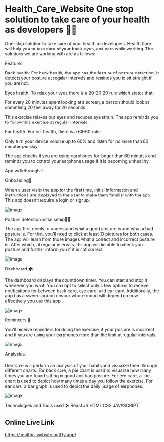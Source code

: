 # Health_Care_Website     One stop solution to take care of your health as developers 👩‍💻






One-stop solution to take care of your health as developers. Health Care will help you to take care of your back, eyes, and ears while working. The solutions we are working with are as follows:


Features

Back health:
For back health, the app has the feature of posture detection. It detects your posture at regular intervals and reminds you to sit straight if you are not.

Eyes health:
To relax your eyes there is a 20-20-20 rule which states that:

For every 20 minutes spent looking at a screen, a person should look at something 20 feet away for 20 seconds

This exercise relaxes our eyes and reduces eye strain. The app reminds you to follow this exercise at regular intervals.

Ear health:
For ear health, there is a 60-60 rule:

Only turn your device volume up to 60% and listen for no more than 60 minutes per day

The app checks if you are using earphones for longer than 60 minutes and reminds you to control your earphone usage if it is becoming unhealthy.


App walkthrough ✨


Onboarding👋

When a user visits the app for the first time, initial information and instructions are displayed to the user to make them familiar with the app. This app doesn’t require a login or signup.

![image](https://user-images.githubusercontent.com/53333326/182217073-32cf5d93-84aa-4927-8311-969c54b18a44.png)



Posture detection initial setup🧍‍♂️

The app first needs to understand what a good posture is and what a bad posture is. For that, you’ll need to click at least 10 pictures for both cases. The app will learn from those images what a correct and incorrect posture is. After which, at regular intervals, the app will be able to check your posture and further inform you if it is not correct.

![image](https://user-images.githubusercontent.com/53333326/182215067-cf4950d3-df98-499e-bb98-0f4072014cef.png)

Dashboard 🏠

The dashboard displays the countdown timer. You can start and stop it whenever you want. You can opt to select only a few options to receive notifications for between back care, eye care, and ear care. Additionally, the app has a sweet cartoon creator whose mood will depend on how effectively you use this app.

![image](https://user-images.githubusercontent.com/53333326/182215372-dac32f62-932e-4e2d-b1d5-2f449f74d28f.png)


Reminders 🔔

You’ll receive reminders for doing the exercise, if your posture is incorrect and if you are using your earphones more than the limit at regular intervals.

![image](https://user-images.githubusercontent.com/53333326/182215578-47160699-48d6-4533-8953-07cb0e9832e5.png)


Analysis📊

Dev Care will perform an analysis of your habits and visualize them through different charts. For back care, a pie chart is used to visualize how many times you are found sitting in good and bad posture. For eye care, a line chart is used to depict how many times a day you follow the exercise. For ear care, a bar graph is used to depict the daily usage of earphones.

![image](https://user-images.githubusercontent.com/53333326/182215773-ce2d711f-4366-467d-94ff-c2d40f867436.png)



Technologies and Tools used 🛠
React JS
HTML
CSS
JAVASCRIPT



## Online Live Link

https://healthc-website.netlify.app/
